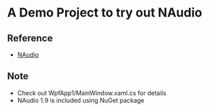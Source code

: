 # A Demo Project to try out NAudio

## Reference
- [NAudio](https://github.com/naudio/NAudio/)

## Note 
- Check out WpfApp1/MainWindow.xaml.cs for details
- NAudio 1.9 is included using NuGet package